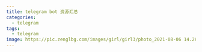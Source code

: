 ```yaml
---
title: telegram bot 资源汇总
categories:
  - telegram
tags:
  - telegram
image: https://pic.zenglbg.com/images/girl/girl3/photo_2021-08-06 14.26.52.jpeg
---
```

